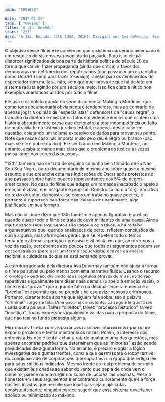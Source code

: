 ```yaml
---
imdb: "5895028"

date: "2017-02-05"
tags: [ "movies" ]
title: "A 13a. Emenda"
stars: "2/5"
desc: "A 13a. Emenda. 13th (USA, 2016). Dirigido por Ava DuVernay. Escrito por Spencer Averick, Ava DuVernay. Com Melina Abdullah (Herself - Interviewee), Michelle Alexander (Herself - Interviewee), Cory Booker (Himself - Interviewee), Dolores Canales (Herself - Interviewee), Gina Clayton (Herself - Interviewee), Jelani Cobb (Himself - Interviewee), Malkia Cyril (Herself - Interviewee), Angela Davis (Herself - Interviewee), Craig DeRoche (Himself - Interviewee)."
---
```

O objetivo desse filme é te convencer que o sistema carcerário americano é um resquício do sistema escravagista do passado. Para isso ele irá distorcer significados de boa parte da história política do século 20 da forma que convir, fazer propaganda (ainda que crítica) a favor dos democratas em detrimento dos republicanos (que possuem um espantalho como Donald Trump para fazer o serviço), apelar para os sentimentos do espectador sem muitas... não, sem qualquer prova de que há de fato um sistema racista agindo por um século e meio. Isso fica claro e nítido nos exemplos anedóticos usados por todo o filme.

Ele usa o completo oposto da série documental Making a Murderer, que como todo documentário obviamente é tendencioso, mas ao contrário de apenas jogar a opinião de "especialistas" defensores da "causa negra", o trabalho da diretora é mostrar os fatos em vídeos e áudios que contem uma história absurdamente coesa que demonstra a total incompetência ou falta de neutralidade no sistema jurídico estatal, e apenas deste caso em questão, coletando um volume excessivo de dados para provar seu ponto. Note que nesse caso não importa muito se o réu é negro ou branco (não mais se ele é pobre ou rico). Ele ser branco em Making a Murderer, no entanto, acaba tornando mais claro que o problema da justiça às vezes passa longe das cores das pessoas.

"13th" também não se trata de seguir o caminho bem trilhado de Eu Não Sou Seu Negro, outro documentário do mesmo ano sobre quase o mesmo assunto e que preenche cota nas indicações do Oscar após protestos no ano passado sobre haver poucos representantes dos 5% de negros americanos. No caso do filme que adapta um romance inacabado o apelo à emoção é óbvio, e é instigante e propício. Construído com a força narrativa do texto do autor, demonstra-se como um trabalho quase poético, e portanto é suportado pela força das ideias e dos sentimento, algo justificado em seu formato.

Mas não se pode dizer que 13th também é apenas figurativo e poético quando quase todo o filme se trata de ouvir militantes de uma causa. Ainda mais quando seus argumentos são vagos e opinativos, e há rodeios argumentativos que, quando analisados de perto, refletem conclusões de coisa alguma, mas afirmações gerais que se repetem todo o tempo tentando reafirmar a posição opressiva e vitimista em que, ao ouvirmos a voz da razão, percebemos aos poucos que todos os argumentos podem ser desconstruídos (para usar um termo esquerdista) através da análise racional e cuidadosa do que se está tentando provar.

A estrutura adotada pela diretora Ava DuVernay também não ajuda a tornar o filme palatável ou pelo menos com uma narrativa fluida. Usando o recurso cronológico padrão, dividindo seus capítulos através de músicas de rap repetitivas e igualmente sem dizer nada demais (o apelo à emoção vazia), o filme tenta "provar" que a grande falha na décima-terceira emenda é a "brecha" que permite que se prenda e se escravize pessoas criminosas. Portanto, durante toda a parte que alguém fala sobre isso a palavra "criminal" surge na tela. Uma escolha consciente. Eu sugeriria que fosse usada outra palavra. Talvez "direitos", talvez "processo histórico", talvez "injustiça". Todas expressões igualmente válidas para a proposta do filme, que não tem no fundo proposta alguma.

Mas mesmo filmes sem proposta poderiam ser interessantes per se, ao expor o problema e tentar mostrar suas raízes. Porém, o interesse dos entrevistados não é tentar achar a raiz de qualquer uma das questões, mas apenas encontrar padrões que determinem que as "minorias" estão sendo prejudicados de alguma forma. No entanto, é preciso elogiar a lógica investigativa de algumas frentes, como a que desmascara o lobby terrível do conglomerado de corporações que suportava um grupo que redigia leis para seus políticos indicados. Mesmo frente ao real problema de permitir que existam leis criadas ao sabor do vento que sopra de onde vem o dinheiro, parece nunca surgir um sopro de lucidez nas pessoas. Mesmo honestos em seus argumentos e encontrando curiosamente que é a força das leis injustas que permite que injustiças sejam aplicadas consistentemente, ninguém parece sugerir que esse sistema deveria ser abolido ou minimizado ao máximo.
